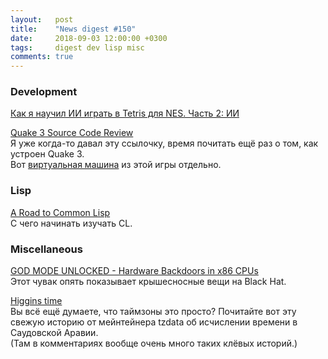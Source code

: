 ```yaml
---
layout:   post
title:    "News digest #150"
date:     2018-09-03 12:00:00 +0300
tags:     digest dev lisp misc
comments: true
---
```


### Development

[Как я научил ИИ играть в Tetris для NES. Часть 2: ИИ](https://habr.com/post/421065/)

[Quake 3 Source Code Review](http://fabiensanglard.net/quake3/)<br/>
Я уже когда-то давал эту ссылочку, время почитать ещё раз о том, как устроен Quake 3.<br/>
Вот [виртуальная машина](https://github.com/jnz/q3vm) из этой игры отдельно.

### Lisp

[A Road to Common Lisp](http://stevelosh.com/blog/2018/08/a-road-to-common-lisp/)<br/>
С чего начинать изучать CL.

### Miscellaneous

[GOD MODE UNLOCKED - Hardware Backdoors in x86 CPUs](https://www.youtube.com/watch?v=_eSAF_qT_FY)<br/>
Этот чувак опять показывает крышесносные вещи на Black Hat.

[Higgins time](https://github.com/eggert/tz/commit/da31293a319ba5227342e236bcdadaf5d288e1f3)<br/>
Вы всё ещё думаете, что таймзоны это просто? Почитайте вот эту свежую историю от мейнтейнера tzdata об исчислении времени в Саудовской Аравии.<br/>
(Там в комментариях вообще очень много таких клёвых историй.)
